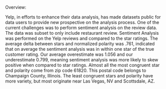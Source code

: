 Overview:

Yelp, in efforts to enhance their data analysis, has made datasets public for data users to provide new prospective on the analysis process. One of the current challenges was to perform sentiment analysis on the review data. The data was subset to only include restaurant review. Sentiment Analysis was performed on the Yelp reviews and compared to the star ratings. The average delta between stars and normalized polarity was .761, indicated that on average the sentiment analysis was in within one star of the true customer rating. Our average overestimate was 1.056 and our underestimate 0.799, meaning sentiment analysis was more likely to skew positive when compared to star ratings. Almost all the most congruent star and polarity come from zip code 61820. This postal code belongs to Champaign County, Illinois. The least congruent stars and polarity have more variety, but most originate near Las Vegas, NV and Scottsdale, AZ. 
